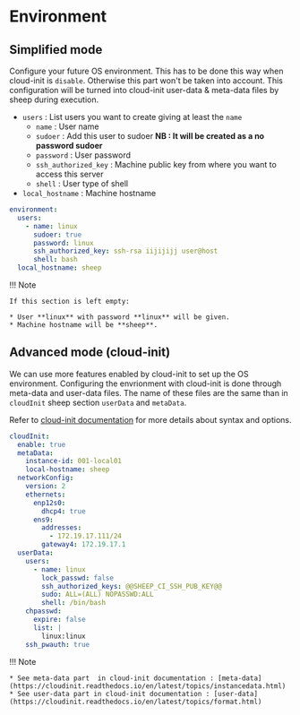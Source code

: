 # Environment

## Simplified mode

Configure your future OS environment.
This has to be done this way when cloud-init is `disable`. Otherwise this part won't be taken into account.
This configuration will be turned into cloud-init user-data & meta-data files by sheep during execution.

* `users` : List users you want to create giving at least the `name`
  * `name` : User name
  * `sudoer` : Add this user to sudoer
     **NB : It will be created as a no password sudoer**
  * `password` : User password
  * `ssh_authorized_key` : Machine public key from where you want to access this server
  * `shell` : User type of shell
* `local_hostname` : Machine hostname

```yaml
environment:
  users:
    - name: linux
      sudoer: true
      password: linux
      ssh_authorized_key: ssh-rsa iijijijj user@host
      shell: bash
  local_hostname: sheep

```

!!! Note

    If this section is left empty:

    * User **linux** with password **linux** will be given.
    * Machine hostname will be **sheep**.

## Advanced mode (cloud-init)

We can use more features enabled by cloud-init to set up the OS environment.
Configuring the envrionment with cloud-init is done through meta-data and user-data files.
The name of these files are the same than in `cloudInit` sheep section `userData` and `metaData`.

Refer to [cloud-init documentation](https://cloudinit.readthedocs.io/en/latest/#) for more details about syntax and options.

```yaml
cloudInit:
  enable: true
  metaData:
    instance-id: 001-local01
    local-hostname: sheep
  networkConfig:
    version: 2
    ethernets:
      enp12s0:
        dhcp4: true
      ens9:
        addresses:
          - 172.19.17.111/24
        gateway4: 172.19.17.1
  userData:
    users:
      - name: linux
        lock_passwd: false
        ssh_authorized_keys: @@SHEEP_CI_SSH_PUB_KEY@@
        sudo: ALL=(ALL) NOPASSWD:ALL
        shell: /bin/bash
    chpasswd:
      expire: false
      list: |
        linux:linux
    ssh_pwauth: true

```

!!! Note
    
    * See meta-data part  in cloud-init documentation : [meta-data](https://cloudinit.readthedocs.io/en/latest/topics/instancedata.html)
    * See user-data part in cloud-init documentation : [user-data](https://cloudinit.readthedocs.io/en/latest/topics/format.html)
